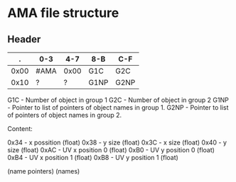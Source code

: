 # AMA file structure

## Header

.    | 0-3  | 4-7  | 8-B  | C-F
---- | ---- | ---- | ---- | ----
0x00 | #AMA | 0x00 | G1C  | G2C
0x10 |   ?  |   ?  | G1NP | G2NP

G1C - Number of object in group 1
G2C - Number of object in group 2
G1NP - Pointer to list of pointers of object names in group 1.
G2NP - Pointer to list of pointers of object names in group 2.

Content:

0x34 - x possition (float)
0x38 - y size (float)
0x3C - x size (float)
0x40 - y size (float)
0xAC - UV x position 0 (float)
0xB0 - UV y position 0 (float)
0xB4 - UV x position 1 (float)
0xB8 - UV y position 1 (float)

(name pointers)
(names)
